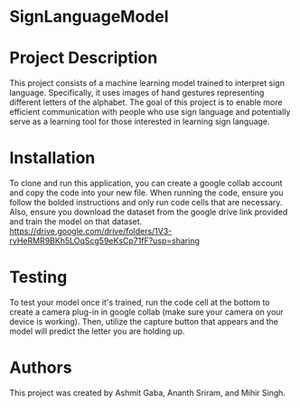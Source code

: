 # SignLanguageModel
# Project Description

This project consists of a machine learning model trained to interpret sign language. Specifically, it uses images of hand gestures representing different letters of the alphabet. The goal of this project is to enable more efficient communication with people who use sign language and potentially serve as a learning tool for those interested in learning sign language.

# Installation
To clone and run this application, you can create a google collab account and copy the code into your new file. When running the code, ensure you follow the bolded instructions and only run code cells that are necessary. Also, ensure you download the dataset from the google drive link provided and train the model on that dataset.
https://drive.google.com/drive/folders/1V3-rvHeRMR9BKh5LOqScg59eKsCp71fF?usp=sharing

# Testing
To test your model once it's trained, run the code cell at the bottom to create a camera plug-in in google collab (make sure your camera on your device is working). Then, utilize the capture button that appears and the model will predict the letter you are holding up.

# Authors
This project was created by Ashmit Gaba, Ananth Sriram, and Mihir Singh.
